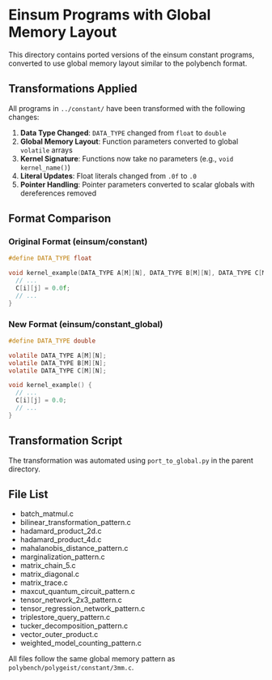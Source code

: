 # Einsum Programs with Global Memory Layout

This directory contains ported versions of the einsum constant programs, converted to use global memory layout similar to the polybench format.

## Transformations Applied

All programs in `../constant/` have been transformed with the following changes:

1. **Data Type Changed**: `DATA_TYPE` changed from `float` to `double`
2. **Global Memory Layout**: Function parameters converted to global `volatile` arrays
3. **Kernel Signature**: Functions now take no parameters (e.g., `void kernel_name()`)
4. **Literal Updates**: Float literals changed from `.0f` to `.0`
5. **Pointer Handling**: Pointer parameters converted to scalar globals with dereferences removed

## Format Comparison

### Original Format (einsum/constant)
```c
#define DATA_TYPE float

void kernel_example(DATA_TYPE A[M][N], DATA_TYPE B[M][N], DATA_TYPE C[M][N]) {
  // ...
  C[i][j] = 0.0f;
  // ...
}
```

### New Format (einsum/constant_global)
```c
#define DATA_TYPE double

volatile DATA_TYPE A[M][N];
volatile DATA_TYPE B[M][N];
volatile DATA_TYPE C[M][N];

void kernel_example() {
  // ...
  C[i][j] = 0.0;
  // ...
}
```

## Transformation Script

The transformation was automated using `port_to_global.py` in the parent directory.

## File List

- batch_matmul.c
- bilinear_transformation_pattern.c
- hadamard_product_2d.c
- hadamard_product_4d.c
- mahalanobis_distance_pattern.c
- marginalization_pattern.c
- matrix_chain_5.c
- matrix_diagonal.c
- matrix_trace.c
- maxcut_quantum_circuit_pattern.c
- tensor_network_2x3_pattern.c
- tensor_regression_network_pattern.c
- triplestore_query_pattern.c
- tucker_decomposition_pattern.c
- vector_outer_product.c
- weighted_model_counting_pattern.c

All files follow the same global memory pattern as `polybench/polygeist/constant/3mm.c`.
